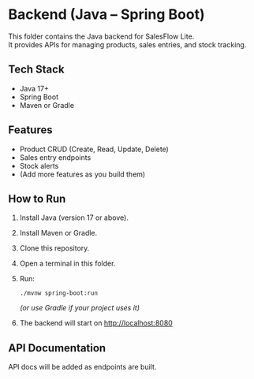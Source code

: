 # Backend (Java – Spring Boot)

This folder  contains the Java backend for SalesFlow Lite.  
It provides APIs for managing products, sales entries, and stock tracking.

## Tech Stack
- Java 17+
- Spring Boot
- Maven or Gradle

## Features
- Product CRUD (Create, Read, Update, Delete)
- Sales entry endpoints
- Stock alerts
- (Add more features as you build them)

## How to Run

1. Install Java (version 17 or above).
2. Install Maven or Gradle.
3. Clone this repository.
4. Open a terminal in this folder.
5. Run:

   ```
   ./mvnw spring-boot:run
   ```
   *(or use Gradle if your project uses it)*

6. The backend will start on [http://localhost:8080](http://localhost:8080)

## API Documentation

API docs will be added as endpoints are built.

